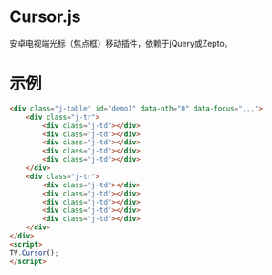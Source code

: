 Cursor.js
=========

安卓电视端光标（焦点框）移动插件，依赖于jQuery或Zepto。

示例
=========
```html
<div class="j-table" id="demo1" data-nth="0" data-focus=",,,">
	<div class="j-tr">
		<div class="j-td"></div>
		<div class="j-td"></div>
		<div class="j-td"></div>
		<div class="j-td"></div>
		<div class="j-td"></div>
	</div>
	<div class="j-tr">
		<div class="j-td"></div>
		<div class="j-td"></div>
		<div class="j-td"></div>
		<div class="j-td"></div>
		<div class="j-td"></div>
	</div>
</div>
<script>
TV.Cursor();
</script>
```
